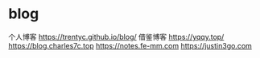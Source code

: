 # blog

个人博客
https://trentyc.github.io/blog/
借鉴博客
https://yqqy.top/
https://blog.charles7c.top
https://notes.fe-mm.com
https://justin3go.com
